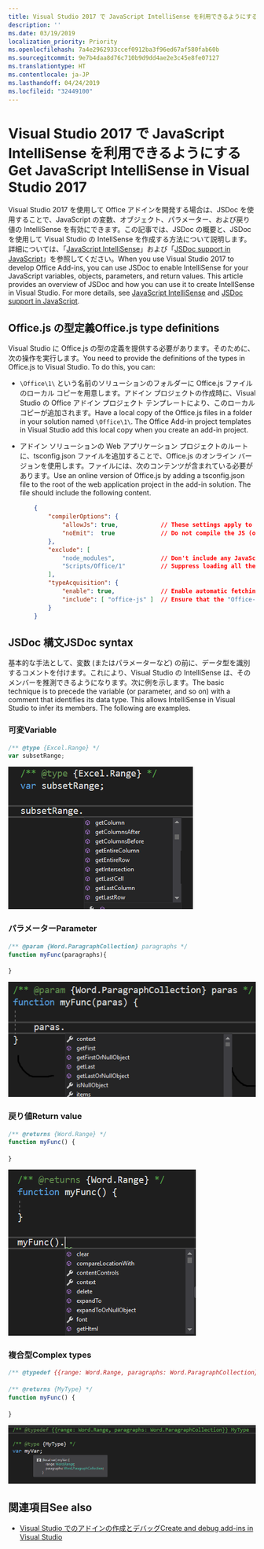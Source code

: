 ```yaml
---
title: Visual Studio 2017 で JavaScript IntelliSense を利用できるようにする
description: ''
ms.date: 03/19/2019
localization_priority: Priority
ms.openlocfilehash: 7a4e2962933ccef0912ba3f96ed67af580fab60b
ms.sourcegitcommit: 9e7b4daa8d76c710b9d9dd4ae2e3c45e8fe07127
ms.translationtype: HT
ms.contentlocale: ja-JP
ms.lasthandoff: 04/24/2019
ms.locfileid: "32449100"
---
```

# <a name="get-javascript-intellisense-in-visual-studio-2017"></a><span data-ttu-id="87b6c-102">Visual Studio 2017 で JavaScript IntelliSense を利用できるようにする</span><span class="sxs-lookup"><span data-stu-id="87b6c-102">Get JavaScript IntelliSense in Visual Studio 2017</span></span>

<span data-ttu-id="87b6c-p101">Visual Studio 2017 を使用して Office アドインを開発する場合は、JSDoc を使用することで、JavaScript の変数、オブジェクト、パラメーター、および戻り値の IntelliSense を有効にできます。この記事では、JSDoc の概要と、JSDoc を使用して Visual Studio の IntellSense を作成する方法について説明します。詳細については、「[JavaScript IntelliSense](/visualstudio/ide/javascript-intellisense)」および「[JSDoc support in JavaScript](https://github.com/Microsoft/TypeScript/wiki/JsDoc-support-in-JavaScript)」を参照してください。</span><span class="sxs-lookup"><span data-stu-id="87b6c-p101">When you use Visual Studio 2017 to develop Office Add-ins, you can use JSDoc to enable IntelliSense for your JavaScript variables, objects, parameters, and return values. This article provides an overview of JSDoc and how you can use it to create IntellSense in Visual Studio. For more details, see [JavaScript IntelliSense](/visualstudio/ide/javascript-intellisense) and [JSDoc support in JavaScript](https://github.com/Microsoft/TypeScript/wiki/JsDoc-support-in-JavaScript).</span></span> 

## <a name="officejs-type-definitions"></a><span data-ttu-id="87b6c-106">Office.js の型定義</span><span class="sxs-lookup"><span data-stu-id="87b6c-106">Office.js type definitions</span></span>

<span data-ttu-id="87b6c-p102">Visual Studio に Office.js の型の定義を提供する必要があります。そのために、次の操作を実行します。</span><span class="sxs-lookup"><span data-stu-id="87b6c-p102">You need to provide the definitions of the types in Office.js to Visual Studio. To do this, you can:</span></span>

- <span data-ttu-id="87b6c-p103">`\Office\1\` という名前のソリューションのフォルダーに Office.js ファイルのローカル コピーを用意します。アドイン プロジェクトの作成時に、Visual Studio の Office アドイン プロジェクト テンプレートにより、このローカル コピーが追加されます。</span><span class="sxs-lookup"><span data-stu-id="87b6c-p103">Have a local copy of the Office.js files in a folder in your solution named `\Office\1\`. The Office Add-in project templates in Visual Studio add this local copy when you create an add-in project.</span></span> 
- <span data-ttu-id="87b6c-p104">アドイン ソリューションの Web アプリケーション プロジェクトのルートに、tsconfig.json ファイルを追加することで、Office.js のオンライン バージョンを使用します。ファイルには、次のコンテンツが含まれている必要があります。</span><span class="sxs-lookup"><span data-stu-id="87b6c-p104">Use an online version of Office.js by adding a tsconfig.json file to the root of the web application project in the add-in solution. The file should include the following content.</span></span>

    ```json
        {
            "compilerOptions": {
                "allowJs": true,            // These settings apply to JavaScript files also.
                "noEmit":  true             // Do not compile the JS (or TS) files in this project.
            },
            "exclude": [
                "node_modules",             // Don't include any JavaScript found under "node_modules".
                "Scripts/Office/1"          // Suppress loading all the JavaScript files from the Office NuGet package.
            ],
            "typeAcquisition": {
                "enable": true,             // Enable automatic fetching of type definitions for detected JavaScript libraries.
                "include": [ "office-js" ]  // Ensure that the "Office-js" type definition is fetched.
            }
        }
    ```

## <a name="jsdoc-syntax"></a><span data-ttu-id="87b6c-113">JSDoc 構文</span><span class="sxs-lookup"><span data-stu-id="87b6c-113">JSDoc syntax</span></span>

<span data-ttu-id="87b6c-p105">基本的な手法として、変数 (またはパラメーターなど) の前に、データ型を識別するコメントを付けます。これにより、Visual Studio の IntelliSense は、そのメンバーを推測できるようになります。次に例を示します。</span><span class="sxs-lookup"><span data-stu-id="87b6c-p105">The basic technique is to precede the variable (or parameter, and so on) with a comment that identifies its data type. This allows IntelliSense in Visual Studio to infer its members. The following are examples.</span></span>

### <a name="variable"></a><span data-ttu-id="87b6c-117">可変</span><span class="sxs-lookup"><span data-stu-id="87b6c-117">Variable</span></span>

```js
/** @type {Excel.Range} */
var subsetRange;
```
![変数の Intellisense](../images/intellisense-vs17-var.png)

### <a name="parameter"></a><span data-ttu-id="87b6c-119">パラメーター</span><span class="sxs-lookup"><span data-stu-id="87b6c-119">Parameter</span></span>

```js
/** @param {Word.ParagraphCollection} paragraphs */
function myFunc(paragraphs){

}
```
![パラメーターの Intellisense](../images/intellisense-vs17-param.png)

### <a name="return-value"></a><span data-ttu-id="87b6c-121">戻り値</span><span class="sxs-lookup"><span data-stu-id="87b6c-121">Return value</span></span>

```js
/** @returns {Word.Range} */
function myFunc() {

}
```
![戻り値の  Intellisense](../images/intellisense-vs17-return.png)

### <a name="complex-types"></a><span data-ttu-id="87b6c-123">複合型</span><span class="sxs-lookup"><span data-stu-id="87b6c-123">Complex types</span></span>

```js
/** @typedef {{range: Word.Range, paragraphs: Word.ParagraphCollection}} MyType

/** @returns {MyType} */
function myFunc() {

}
```
![複合型の Intellisense](../images/intellisense-vs17-complex-type.png)

## <a name="see-also"></a><span data-ttu-id="87b6c-125">関連項目</span><span class="sxs-lookup"><span data-stu-id="87b6c-125">See also</span></span>

- [<span data-ttu-id="87b6c-126">Visual Studio でのアドインの作成とデバッグ</span><span class="sxs-lookup"><span data-stu-id="87b6c-126">Create and debug add-ins in Visual Studio</span></span>](create-and-debug-office-add-ins-in-visual-studio.md)
